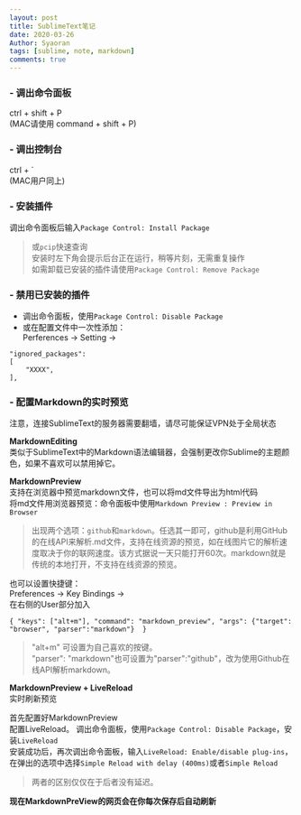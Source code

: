 ```yaml
---
layout: post
title: SublimeText笔记
date: 2020-03-26
Author: Syaoran 
tags: [sublime, note, markdown]
comments: true
---
```


### - 调出命令面板  
ctrl + shift + P  
(MAC请使用 command + shift + P)

### - 调出控制台
ctrl + `  
(MAC用户同上)  

### - 安装插件
调出命令面板后输入`Package Control: Install Package`
> 或`pcip`快速查询  
> 安装时左下角会提示后台正在运行，稍等片刻，无需重复操作  
> 如需卸载已安装的插件请使用`Package Control: Remove Package`

### - 禁用已安装的插件
- 调出命令面板，使用`Package Control: Disable Package`
- 或在配置文件中一次性添加：  
Perferences -> Setting ->   
```	
"ignored_packages":   
[  
    "XXXX",   
],  
```

### - 配置Markdown的实时预览
注意，连接SublimeText的服务器需要翻墙，请尽可能保证VPN处于全局状态  

**MarkdownEditing**  
类似于SublimeText中的Markdown语法编辑器，会强制更改你Sublime的主题颜色，如果不喜欢可以禁用掉它。  

**MarkdownPreview**  
支持在浏览器中预览markdown文件，也可以将md文件导出为html代码  
将md文件用浏览器预览：命令面板中使用`Markdown Preview : Preview in Browser`
> 出现两个选项：`github`和`markdown`。任选其一即可，github是利用GitHub的在线API来解析.md文件，支持在线资源的预览，如在线图片它的解析速度取决于你的联网速度。该方式据说一天只能打开60次。markdown就是传统的本地打开，不支持在线资源的预览。  

也可以设置快捷键：  
Preferences -> Key Bindings ->  
在右侧的User部分加入  
```
{ "keys": ["alt+m"], "command": "markdown_preview", "args": {"target": "browser", "parser":"markdown"}  } 
```
> "alt+m" 可设置为自己喜欢的按键。  
> "parser": "markdown"也可设置为"parser":"github"，改为使用Github在线API解析markdown。

**MarkdownPreview + LiveReload**  
实时刷新预览  

首先配置好MarkdownPreview  
配置LiveReload。
调出命令面板，使用`Package Control: Disable Package`，安装`LiveReload`  
安装成功后，再次调出命令面板，输入`LiveReload: Enable/disable plug-ins`，在弹出的选项中选择`Simple Reload with delay (400ms)`或者`Simple Reload`
> 两者的区别仅仅在于后者没有延迟。  

**现在MarkdownPreView的网页会在你每次保存后自动刷新**